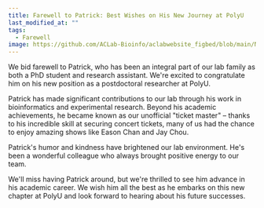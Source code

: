 ```yaml
---
title: Farewell to Patrick: Best Wishes on His New Journey at PolyU
last_modified_at: ""
tags: 
  - Farewell
image: https://github.com/ACLab-Bioinfo/aclabwebsite_figbed/blob/main/News/2025/farewellP-1.jpg?raw=true
---
```


We bid farewell to Patrick, who has been an integral part of our lab family as both a PhD student and research assistant. We're excited to congratulate him on his new position as a postdoctoral researcher at PolyU.

Patrick has made significant contributions to our lab through his work in bioinformatics and experimental research. Beyond his academic achievements, he became known as our unofficial "ticket master" – thanks to his incredible skill at securing concert tickets, many of us had the chance to enjoy amazing shows like Eason Chan and Jay Chou.

Patrick's humor and kindness have brightened our lab environment. He's been a wonderful colleague who always brought positive energy to our team.

We'll miss having Patrick around, but we're thrilled to see him advance in his academic career. We wish him all the best as he embarks on this new chapter at PolyU and look forward to hearing about his future successes.



